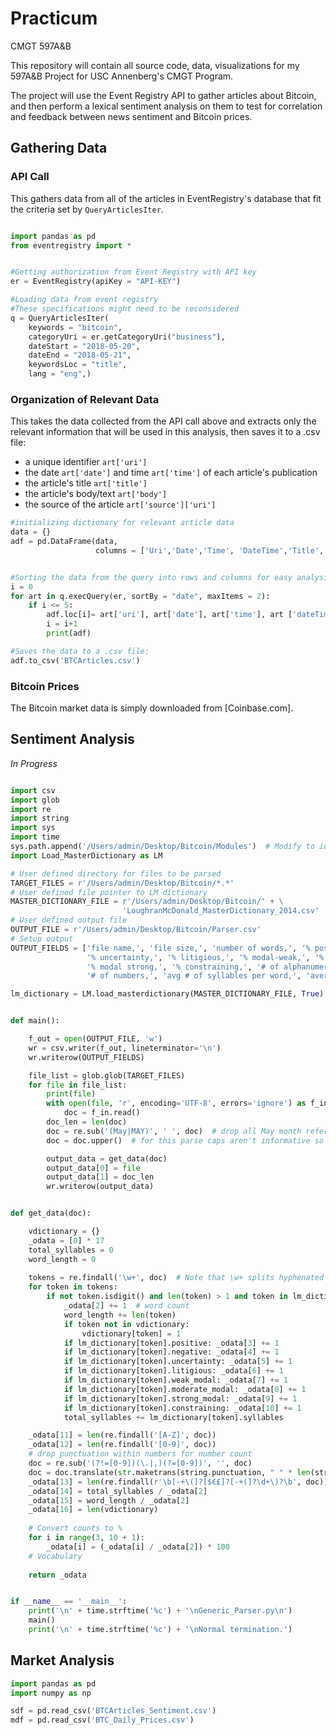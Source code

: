 # Practicum
CMGT 597A&B

This repository will contain all source code, data, visualizations for my 597A&B Project for USC Annenberg's CMGT Program.

The project will use the Event Registry API to gather articles about Bitcoin, and then perform a lexical sentiment analysis on them to test for correlation and feedback between news sentiment and Bitcoin prices.

## Gathering Data

### API Call

This gathers data from all of the articles in EventRegistry's database that fit the criteria set by `QueryArticlesIter`.

```python

import pandas as pd
from eventregistry import *


#Getting authorization from Event Registry with API key
er = EventRegistry(apiKey = "API-KEY")

#Loading data from event registry
#These specifications might need to be reconsidered 
q = QueryArticlesIter(
    keywords = "bitcoin",
    categoryUri = er.getCategoryUri("business"),
    dateStart = "2018-05-20",
    dateEnd = "2018-05-21",
    keywordsLoc = "title",
    lang = "eng",)
```

### Organization of Relevant Data

This takes the data collected from the API call above and extracts only the relevant information that will be used in this analysis, then saves it to a .csv file:

* a unique identifier `art['uri']`
* the date `art['date']` and time `art['time']` of each article's publication
* the article's title `art['title']`
* the article's body/text `art['body']`
* the source of the article `art['source']['uri']`

```python
#initializing dictionary for relevant article data
data = {}
adf = pd.DataFrame(data,
                   columns = ['Uri','Date','Time', 'DateTime','Title','Body','Source'])


#Sorting the data from the query into rows and columns for easy analysis and export to a csv file
i = 0
for art in q.execQuery(er, sortBy = "date", maxItems = 2):
    if i <= 5:
        adf.loc[i]= art['uri'], art['date'], art['time'], art ['dateTime'], art['title'], art['body'], art['source']['uri']
        i = i+1 
        print(adf)

#Saves the data to a .csv file:
adf.to_csv('BTCArticles.csv')
```
### Bitcoin Prices

The Bitcoin market data is simply downloaded from [Coinbase.com].


## Sentiment Analysis

*In Progress*
```python

import csv
import glob
import re
import string
import sys
import time
sys.path.append('/Users/admin/Desktop/Bitcoin/Modules')  # Modify to identify path for custom modules
import Load_MasterDictionary as LM

# User defined directory for files to be parsed
TARGET_FILES = r'/Users/admin/Desktop/Bitcoin/*.*'
# User defined file pointer to LM dictionary
MASTER_DICTIONARY_FILE = r'/Users/admin/Desktop/Bitcoin/' + \
                         'LoughranMcDonald_MasterDictionary_2014.csv'
# User defined output file
OUTPUT_FILE = r'/Users/admin/Desktop/Bitcoin/Parser.csv'
# Setup output
OUTPUT_FIELDS = ['file name,', 'file size,', 'number of words,', '% positive,', '% negative,',
                 '% uncertainty,', '% litigious,', '% modal-weak,', '% modal moderate,',
                 '% modal strong,', '% constraining,', '# of alphanumeric,', '# of digits,',
                 '# of numbers,', 'avg # of syllables per word,', 'average word length,', 'vocabulary']

lm_dictionary = LM.load_masterdictionary(MASTER_DICTIONARY_FILE, True)


def main():

    f_out = open(OUTPUT_FILE, 'w')
    wr = csv.writer(f_out, lineterminator='\n')
    wr.writerow(OUTPUT_FIELDS)

    file_list = glob.glob(TARGET_FILES)
    for file in file_list:
        print(file)
        with open(file, 'r', encoding='UTF-8', errors='ignore') as f_in:
            doc = f_in.read()
        doc_len = len(doc)
        doc = re.sub('(May|MAY)', ' ', doc)  # drop all May month references
        doc = doc.upper()  # for this parse caps aren't informative so shift

        output_data = get_data(doc)
        output_data[0] = file
        output_data[1] = doc_len
        wr.writerow(output_data)


def get_data(doc):

    vdictionary = {}
    _odata = [0] * 17
    total_syllables = 0
    word_length = 0
    
    tokens = re.findall('\w+', doc)  # Note that \w+ splits hyphenated words
    for token in tokens:
        if not token.isdigit() and len(token) > 1 and token in lm_dictionary:
            _odata[2] += 1  # word count
            word_length += len(token)
            if token not in vdictionary:
                vdictionary[token] = 1
            if lm_dictionary[token].positive: _odata[3] += 1
            if lm_dictionary[token].negative: _odata[4] += 1
            if lm_dictionary[token].uncertainty: _odata[5] += 1
            if lm_dictionary[token].litigious: _odata[6] += 1
            if lm_dictionary[token].weak_modal: _odata[7] += 1
            if lm_dictionary[token].moderate_modal: _odata[8] += 1
            if lm_dictionary[token].strong_modal: _odata[9] += 1
            if lm_dictionary[token].constraining: _odata[10] += 1
            total_syllables += lm_dictionary[token].syllables

    _odata[11] = len(re.findall('[A-Z]', doc))
    _odata[12] = len(re.findall('[0-9]', doc))
    # drop punctuation within numbers for number count
    doc = re.sub('(?!=[0-9])(\.|,)(?=[0-9])', '', doc)
    doc = doc.translate(str.maketrans(string.punctuation, " " * len(string.punctuation)))
    _odata[13] = len(re.findall(r'\b[-+\(]?[$€£]?[-+(]?\d+\)?\b', doc))
    _odata[14] = total_syllables / _odata[2]
    _odata[15] = word_length / _odata[2]
    _odata[16] = len(vdictionary)
    
    # Convert counts to %
    for i in range(3, 10 + 1):
        _odata[i] = (_odata[i] / _odata[2]) * 100
    # Vocabulary
        
    return _odata


if __name__ == '__main__':
    print('\n' + time.strftime('%c') + '\nGeneric_Parser.py\n')
    main()
    print('\n' + time.strftime('%c') + '\nNormal termination.')
```

## Market Analysis

```python
import pandas as pd
import numpy as np

sdf = pd.read_csv('BTCArticles_Sentiment.csv')
mdf = pd.read_csv('BTC_Daily_Prices.csv')
```



